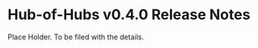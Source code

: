 Hub-of-Hubs v0.4.0 Release Notes
================================

Place Holder. To be filed with the details.